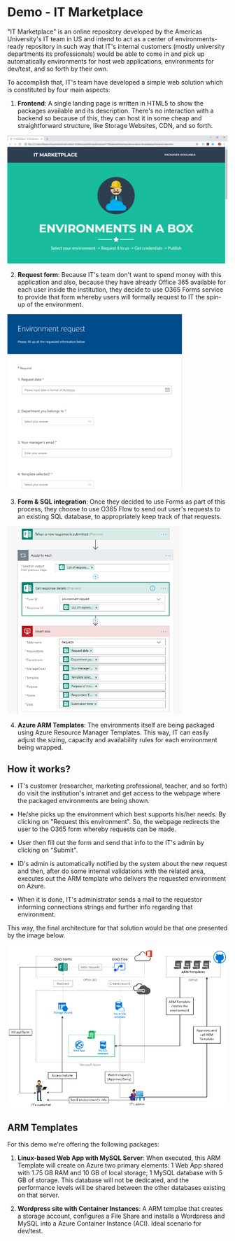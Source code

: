 # Demo - IT Marketplace

"IT Marketplace" is an online repository developed by the Americas University's IT team in US and intend to act as a center of environments-ready repository in such way that IT's internal customers (mostly university departments its professionals) would be able to come in and pick up automatically environments for host web applications, environments for dev/test, and so forth by their own.

To accomplish that, IT's team have developed a simple web solution which is constituted by four main aspects:

1) **Frontend**: A single landing page is written in HTML5 to show the packages available and its description. There's no interaction with a backend so because of this, they can host it in some cheap and straightforward structure, like Storage Websites, CDN, and so forth.

<img src="https://raw.githubusercontent.com/AzureForEducation/demo-itmarketplace/master/doc/images/frontend.PNG" width="700">

2) **Request form**: Because IT's team don't want to spend money with this application and also, because they have already Office 365 available for each user inside the institution, they decide to use O365 Forms service to provide that form whereby users will formally request to IT the spin-up of the environment.

<img src="https://raw.githubusercontent.com/AzureForEducation/demo-itmarketplace/master/doc/images/form.PNG" width="400">


3) **Form & SQL integration**: Once they decided to use Forms as part of this process, they choose to use O365 Flow to send out user's requests to an existing SQL database, to appropriately keep track of that requests.

<img src="https://raw.githubusercontent.com/AzureForEducation/demo-itmarketplace/master/doc/images/flow.PNG" width="400">


4) **Azure ARM Templates**: The environments itself are being packaged using Azure Resource Manager Templates. This way, IT can easily adjust the sizing, capacity and availability rules for each environment being wrapped.

## How it works?

* IT's customer (researcher, marketing professional, teacher, and so forth) do visit the institution's intranet and get access to the webpage where the packaged environments are being shown.

* He/she picks up the environment which best supports his/her needs. By clicking on "Request this environment". So, the webpage redirects the user to the O365 form whereby requests can be made.

* User then fill out the form and send that info to the IT's admin by clicking on "Submit".

* ID's admin is automatically notified by the system about the new request and then, after do some internal validations with the related area, executes out the ARM template who delivers the requested environment on Azure.

* When it is done, IT's administrator sends a mail to the requestor informing connections strings and further info regarding that environment.

This way, the final architecture for that solution would be that one presented by the image below.

<img src="https://raw.githubusercontent.com/AzureForEducation/demo-itmarketplace/master/doc/images/demo-itmarketplace-arch.PNG">

## ARM Templates

For this demo we're offering the following packages:

1) **Linux-based Web App with MySQL Server**: When executed, this ARM Template will create on Azure two primary elements: 1 Web App shared with 1.75 GB RAM and 10 GB of local storage; 1 MySQL database with 5 GB of storage. This database will not be dedicated, and the performance levels will be shared between the other databases existing on that server.

2) **Wordpress site with Container Instances**: A ARM templae that creates a storage account, configures a File Share and installs a Wordpress and MySQL into a Azure Container Instance (ACI). Ideal scenario for dev/test.